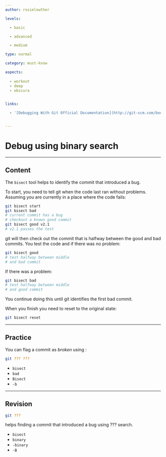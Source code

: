 ```yaml
---
author: rosielowther

levels:

  - basic

  - advanced

  - medium

type: normal

category: must-know

aspects:
  
  - workout
  - deep
  - obscura
  

links:

  - '[Debugging With Git Official Documentation](http://git-scm.com/book/en/v2/Git-Tools-Debugging-with-Git){website}'


---
```


# Debug using binary search

---
## Content

The `bisect` tool helps to identify the commit that introduced a bug.

To start, you need to tell git when the code last ran without problems. Assuming you are currently in a place where the code fails:
```bash
git bisect start
git bisect bad
# current commit has a bug
# checkout a known good commit
git bisect good v2.1
# v2.1 passes the test
``` 
git will then check out the commit that is halfway between the good and bad commits. You test the code and if there was no problem:
```bash
git bisect good
# test halfway between middle 
# and bad commit
```
If there was a problem:
```bash
git bisect bad
# test halfway between middle
# and good commit
```
You continue doing this until git identifies the first bad commit.

When you finish you need to reset to the original state:
```bash
git bisect reset
```

---
## Practice

You can flag a commit as *broken* using :
```bash
git ??? ???
```

* `bisect`
* `bad`
* `Bisect`
* `-b`

---
## Revision

```bash
git ???
``` 

helps finding a commit that introduced a bug using ??? search.

* `bisect`
* `binary`
* `-binary`
* `-B`

 

